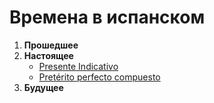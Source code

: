 # Времена в испанском
1. **Прошедшее**
2. **Настоящее**
    - [Presente Indicativo](http://ghlangs.github.io/pages/spanish/tts/pres_ind)
    - [Pretérito perfecto compuesto](http://ghlangs.github.io/pages/spanish/tts/pret_comp_ind)
3. **Будущее**
